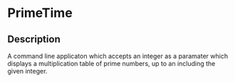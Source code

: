 PrimeTime
=========

Description
----------

A command line applicaton which accepts an integer as a paramater which displays a multiplication table of prime numbers, up to an including the given integer. 
